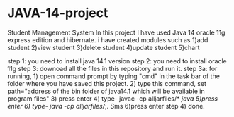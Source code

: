 # JAVA-14-project
Student Management System
In this project I have used Java 14 oracle 11g express edition and hibernate.
i have created modules such as 
1)add student
2)view student
3)delete student
4)update student
5)chart

step 1: you need to install java 14.1 version
step 2: you need to install oracle 11g
step 3: downoad all the files in this repository and run it.
step 3a: for running,
          1) open command prompt by typing "cmd" in the task bar of the folder where you have saved this project.
          2) type this command, set path="address of the bin folder of java14.1 which will be available in program files"
          3) press enter
          4) type- javac -cp alljarfiles/* *java
          5)press enter
          6) type- java -cp alljarfiles/*;. Sms
          6)press enter
 step 4) done.
 
 
